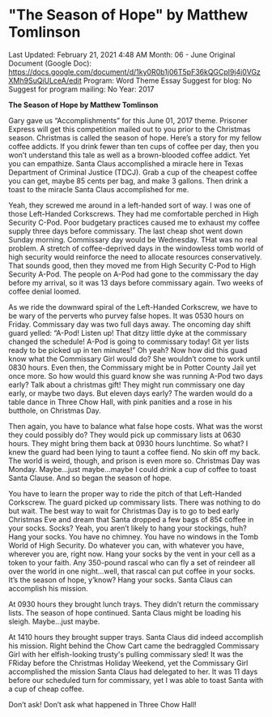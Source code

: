 # "The Season of Hope" by Matthew Tomlinson

Last Updated: February 21, 2021 4:48 AM
Month: 06 - June
Original Document (Google Doc): https://docs.google.com/document/d/1ky0R0b1j06T5pF36kQGCpl9j4j0VGzXMh9SuQiULceA/edit
Program: Word Theme Essay
Suggest for blog: No
Suggest for program mailing: No
Year: 2017

**The Season of Hope by Matthew Tomlinson**

Gary gave us “Accomplishments” for this June 01, 2017 theme. Prisoner Express will get this competition mailed out to you prior to the Christmas season. Christmas is called the season of hope. Here’s a story for my fellow coffee addicts. If you drink fewer than ten cups of coffee per day, then you won’t understand this tale as well as a brown-blooded coffee addict. Yet you can empathize. Santa Claus accomplished a miracle here in Texas Department of Criminal Justice (TDCJ). Grab a cup of the cheapest coffee you can get, maybe 85 cents per bag, and make 3 gallons. Then drink a toast to the miracle Santa Claus accomplished for me.

Yeah, they screwed me around in a left-handed sort of way. I was one of those Left-Handed Corkscrews. They had me comfortable perched in High Security C-Pod. Poor budgetary practices caused me to exhaust my coffee supply three days before commissary. The last cheap shot went down Sunday morning. Commissary day would be Wednesday. THat was no real problem. A stretch of coffee-deprived days in the windowless tomb world of high security would reinforce the need to allocate resources conservatively. That sounds good, then they moved me from High Security C-Pod to High Security A-Pod. The people on A-Pod had gone to the commissary the day before my arrival, so it was 13 days before commissary again. Two weeks of coffee denial loomed.

As we ride the downward spiral of the Left-Handed Corkscrew, we have to be wary of the perverts who purvey false hopes. It was 0530 hours on Friday. Commissary day was two full days away. The oncoming day shift guard yelled: “A-Pod! Listen up! That ditzy little dyke at the commissary changed the schedule! A-Pod is going to commissary today! Git yer lists ready to be picked up in ten minutes!” Oh yeah? Now how did this guad know what the Commissary Girl would do? She wouldn’t come to work until 0830 hours. Even then, the Commissary might be in Potter County Jail yet once more. So how would this guard know she was running A-Pod two days early? Talk about a christmas gift! They might run commissary one day early, or maybe two days. But eleven days early? The warden would do a table dance in Three Chow Hall, with pink panities and a rose in his butthole, on Christmas Day.

Then again, you have to balance what false hope costs. What was the worst they could possibly do? They would pick up commissary lists at 0630 hours. They might bring them back at 0930 hours lunchtime. So what? I knew the guard had been lying to taunt a coffee fiend. No skin off my back. The world is weird, though, and prison is even more so. Christmas Day was Monday. Maybe...just maybe...maybe I could drink a cup of coffee to toast Santa Clause. And so began the season of hope.

You have to learn the proper way to ride the pitch of that Left-Handed Corkscrew. The guard picked up commissary lists. There was nothing to do but wait. The best way to wait for Christmas Day is to go to bed early Christmas Eve and dream that Santa dropped a few bags of 85¢ coffee in your socks. Socks? Yeah, you aren’t likely to hang your stockings, huh? Hang your socks. You have no chimney. You have no windows in the Tomb World of High Security. Do whatever you can, with whatever you have, wherever you are, right now. Hang your socks by the vent in your cell as a token to your faith. Any 350-pound rascal who can fly a set of reindeer all over the world in one night...well, that rascal can put coffee in your socks. It’s the season of hope, y’know? Hang your socks. Santa Claus can accomplish his mission.

At 0930 hours they brought lunch trays. They didn’t return the commissary lists. The season of hope continued. Santa Claus might be loading his sleigh. Maybe...just maybe.

At 1410 hours they brought supper trays. Santa Claus did indeed accomplish his mission. Right behind the Chow Cart came the bedraggled Commissary Girl with her elfish-looking trusty's pulling commissary sled! It was the FRiday before the Christmas Holiday Weekend, yet the Commissary Girl accomplished the mission Santa Claus had delegated to her. It was 11 days before our scheduled turn for commissary, yet I was able to toast Santa with a cup of cheap coffee.

Don’t ask! Don’t ask what happened in Three Chow Hall!